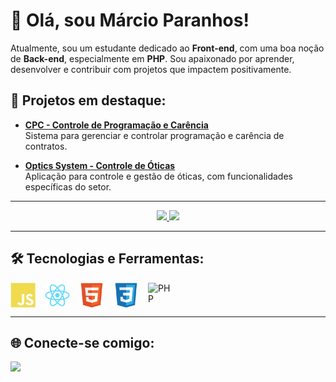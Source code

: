 # 👋 Olá, sou Márcio Paranhos! 

Atualmente, sou um estudante dedicado ao **Front-end**, com uma boa noção de **Back-end**, especialmente em **PHP**. Sou apaixonado por aprender, desenvolver e contribuir com projetos que impactem positivamente.

## 🚀 Projetos em destaque:
- [**CPC - Controle de Programação e Carência**](https://github.com/MarcioParanhos/CPC---Controle-de-programa--o)  
  Sistema para gerenciar e controlar programação e carência de contratos.
  
- [**Optics System - Controle de Óticas**](https://github.com/MarcioParanhos/Optics-System)  
  Aplicação para controle e gestão de óticas, com funcionalidades específicas do setor.

---

<div align="center">
  <a href="https://github.com/MarcioParanhos">
    <img height="180em" src="https://github-readme-stats.vercel.app/api?username=MarcioParanhos&show_icons=true&theme=radical&include_all_commits=true&count_private=true"/>
    <img height="180em" src="https://github-readme-stats.vercel.app/api/top-langs/?username=MarcioParanhos&layout=compact&langs_count=7&theme=radical"/>
  </a>
</div>

---

## 🛠️ Tecnologias e Ferramentas:
<div style="display: flex; gap: 15px;">
  <img src="https://raw.githubusercontent.com/devicons/devicon/master/icons/javascript/javascript-plain.svg" alt="JavaScript" height="40" width="40">
  <img src="https://raw.githubusercontent.com/devicons/devicon/master/icons/react/react-original.svg" alt="React" height="40" width="40">
  <img src="https://raw.githubusercontent.com/devicons/devicon/master/icons/html5/html5-original.svg" alt="HTML5" height="40" width="40">
  <img src="https://raw.githubusercontent.com/devicons/devicon/master/icons/css3/css3-original.svg" alt="CSS3" height="40" width="40">
  <img src="https://cdn.jsdelivr.net/gh/devicons/devicon@latest/icons/php/php-original.svg" alt="PHP" height="40" width="40">        
</div>

---

## 🌐 Conecte-se comigo:
<div>
  <a href="https://www.linkedin.com/in/marcio-paranhos-080106218/" target="_blank">
    <img src="https://img.shields.io/badge/-LinkedIn-%230077B5?style=for-the-badge&logo=linkedin&logoColor=white" target="_blank">
  </a>
</div>
